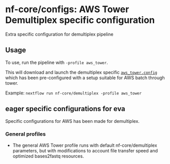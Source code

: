 # nf-core/configs: AWS Tower Demultiplex specific configuration

Extra specific configuration for demultiplex pipeline

## Usage

To use, run the pipeline with `-profile aws_tower`.

This will download and launch the demultiplex specific [`aws_tower.config`](../../../conf/pipeline/demultiplex/aws_tower.config) which has been pre-configured with a setup suitable for AWS batch through tower.

Example: `nextflow run nf-core/demultiplex -profile aws_tower`

## eager specific configurations for eva

Specific configurations for AWS has been made for demultiplex.

### General profiles

- The general AWS Tower profile runs with default nf-core/demultiplex parameters, but with modifications to account file transfer speed and optimized bases2fastq resources.
